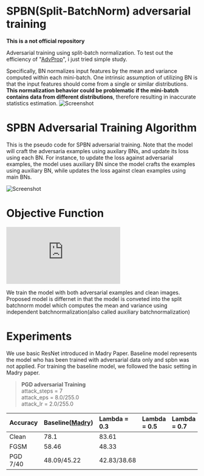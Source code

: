 # SPBN(Split-BatchNorm) adversarial training
**This is a not official repository**

Adversarial training using split-batch normalization.
To test out the efficiency of "[AdvProp](https://arxiv.org/pdf/1911.09665.pdf)", i just tried simple study.

Specifically, BN normalizes input features by the mean and variance computed within each mini-batch. One intrinsic assumption of utilizing BN is that the input features should come from a single or similar distributions. **This normalization behavior could be problematic if the mini-batch contains data from different distributions**, therefore resulting in inaccurate statistics estimation.
![Screenshot](https://storage.googleapis.com/groundai-web-prod/media%2Fusers%2Fuser_14%2Fproject_399246%2Fimages%2Fx3.png)

# SPBN Adversarial Training Algorithm 
This is the pseudo code for SPBN adversarial training.
Note that the model will craft the adversaria examples using auxilary BNs, and update its loss using each BN.
For instance, to update the loss against adversarial examples, the model uses auxiliary BN since the model crafts the examples using auxiliary BN, while updates the loss against clean examples using main BNs.

![Screenshot](https://miro.medium.com/max/3212/1*GrGxUQcu4eXWc-4TGzC7pw.png) 

# Objective Function
![equation](https://latex.codecogs.com/gif.latex?L_%7BSBAT%7D%20%3D%20%5Clambda%20%5Ccdot%20L%5E%7Badv%7D_%7BCE%7D%20&plus;%20%281-%5Clambda%29%20%5Ccdot%20L%5E%7Bclean%7D_%7BCE%7D)

We train the model with both adversarial examples and clean images.
Proposed model is differnet in that the model is conveted into the split batchnorm model which computes the mean and variance using independent batchnormalization(also called auxiliary batchnormalization)

# Experiments
We use basic ResNet introduced in Madry Paper. 
Baseline model represents the model who has been trained with adversarial data only and spbn was not applied.
For training the baseline model, we followed the basic setting in Madry paper.
> **PGD adversarial Training**   
> attack_steps = 7  
> attack_eps = 8.0/255.0  
> attack_lr = 2.0/255.0

| Accuracy  | Baseline([Madry](https://arxiv.org/pdf/1706.06083.pdf))  | Lambda = 0.3 | Lambda = 0.5 | Lambda = 0.7 | Lambda = 0.9 |
| :------------ | :------------| :------------| :------------| :------------| :------------|
| Clean      | 78.1 | 83.61 || | 78.92|
| FGSM       | 58.46 | 48.33 || | 51.06 |
| PGD 7/40   | 48.09/45.22 | 42.83/38.68   ||| 47.62 |
